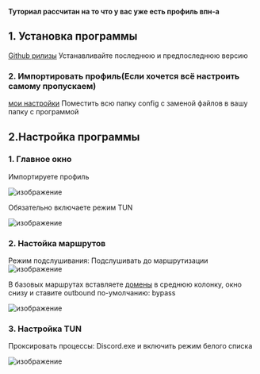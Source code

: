 **Туториал рассчитан на то что у вас уже есть профиль впн-а**
## 1. Установка программы
[Github рилизы](https://github.com/Matsuridayo/nekoray/releases)
Устанавливайте последнюю и предпоследнюю версию
### 2. Импортировать профиль(Если хочется всё настроить самому пропускаем)
[мои настройки](https://github.com/matt14509/vless_tutor/tree/main/client_tutor/config)
Поместить всю папку config с заменой файлов в вашу папку с программой
## 2.Настройка программы
### 1. Главное окно
Импортируете профиль

![изображение](https://github.com/user-attachments/assets/cb536167-1b3c-4e4d-b0f9-73dd20e75e94)

Обязательно включаете режим TUN

![изображение](https://github.com/user-attachments/assets/b622b46f-88a3-4785-b095-c53035b13ba7)

### 2. Настойка маршрутов

Режим подслушивания: Подслушивать до маршрутизации
![изображение](https://github.com/user-attachments/assets/00252986-4077-436e-b064-3f2a39af5698)

В базовых маршрутах вставляете [домены](https://github.com/matt14509/vless_tutor/blob/main/client_tutor/proxy_domains.txt) в среднюю колонку, окно снизу и ставите outbound по-умолчанию: bypass

![изображение](https://github.com/user-attachments/assets/3b0c34d4-9756-4d9a-bf65-242c3d391baa)


### 3. Настройка TUN

Проксировать процессы: Discord.exe и включить режим белого списка

![изображение](https://github.com/user-attachments/assets/9823a4c7-6254-48d5-b3ca-d34af1679eee)
